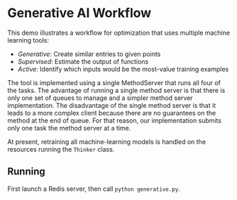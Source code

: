 # Generative AI Workflow

This demo illustrates a workflow for optimization that uses multiple machine learning tools:

- _Generative_: Create similar entries to given points
- _Supervised_: Estimate the output of functions
- _Active_: Identify which inputs would be the most-value training examples

The tool is implemented using a single MethodServer that runs all four of the tasks.
The advantage of running a single method server is that there is only one set of
queues to manage and a simpler method server implementation.
The disadvantage of the single method server is that it leads to a more complex client 
because there are no guarantees on the method at the end of queue. 
For that reason, our implementation submits only one task the method server at a time.

At present, retraining all machine-learning models is handled on the resources running
the ``Thinker`` class.

## Running 

First launch a Redis server, then call `python generative.py`.
 
